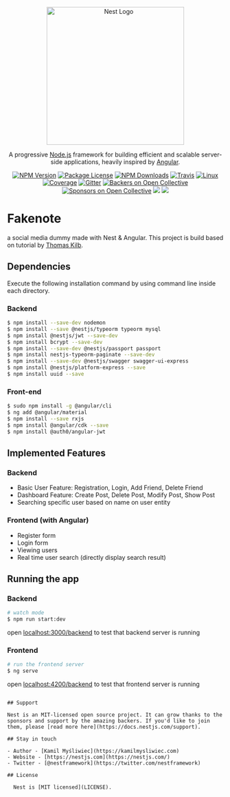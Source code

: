 <p align="center">
  <a href="http://nestjs.com/" target="blank"><img src="https://nestjs.com/img/logo_text.svg" width="320" alt="Nest Logo" /></a>
</p>

[travis-image]: https://api.travis-ci.org/nestjs/nest.svg?branch=master
[travis-url]: https://travis-ci.org/nestjs/nest
[linux-image]: https://img.shields.io/travis/nestjs/nest/master.svg?label=linux
[linux-url]: https://travis-ci.org/nestjs/nest
  
  <p align="center">A progressive <a href="http://nodejs.org" target="blank">Node.js</a> framework for building efficient and scalable server-side applications, heavily inspired by <a href="https://angular.io" target="blank">Angular</a>.</p>
    <p align="center">
<a href="https://www.npmjs.com/~nestjscore"><img src="https://img.shields.io/npm/v/@nestjs/core.svg" alt="NPM Version" /></a>
<a href="https://www.npmjs.com/~nestjscore"><img src="https://img.shields.io/npm/l/@nestjs/core.svg" alt="Package License" /></a>
<a href="https://www.npmjs.com/~nestjscore"><img src="https://img.shields.io/npm/dm/@nestjs/core.svg" alt="NPM Downloads" /></a>
<a href="https://travis-ci.org/nestjs/nest"><img src="https://api.travis-ci.org/nestjs/nest.svg?branch=master" alt="Travis" /></a>
<a href="https://travis-ci.org/nestjs/nest"><img src="https://img.shields.io/travis/nestjs/nest/master.svg?label=linux" alt="Linux" /></a>
<a href="https://coveralls.io/github/nestjs/nest?branch=master"><img src="https://coveralls.io/repos/github/nestjs/nest/badge.svg?branch=master#5" alt="Coverage" /></a>
<a href="https://gitter.im/nestjs/nestjs?utm_source=badge&utm_medium=badge&utm_campaign=pr-badge&utm_content=body_badge"><img src="https://badges.gitter.im/nestjs/nestjs.svg" alt="Gitter" /></a>
<a href="https://opencollective.com/nest#backer"><img src="https://opencollective.com/nest/backers/badge.svg" alt="Backers on Open Collective" /></a>
<a href="https://opencollective.com/nest#sponsor"><img src="https://opencollective.com/nest/sponsors/badge.svg" alt="Sponsors on Open Collective" /></a>
  <a href="https://paypal.me/kamilmysliwiec"><img src="https://img.shields.io/badge/Donate-PayPal-dc3d53.svg"/></a>
  <a href="https://twitter.com/nestframework"><img src="https://img.shields.io/twitter/follow/nestframework.svg?style=social&label=Follow"></a>
</p>
  <!--[![Backers on Open Collective](https://opencollective.com/nest/backers/badge.svg)](https://opencollective.com/nest#backer)
  [![Sponsors on Open Collective](https://opencollective.com/nest/sponsors/badge.svg)](https://opencollective.com/nest#sponsor)-->

# Fakenote
a social media dummy made with Nest & Angular. This project is build based on tutorial by [Thomas Kilb](https://gitlab.com/youtube-public/blog).

<!-- ## Description

[Nest](https://github.com/nestjs/nest) framework TypeScript starter repository. -->

## Dependencies
Execute the following installation command by using command line inside each directory.

### Backend
```bash
$ npm install --save-dev nodemon
$ npm install --save @nestjs/typeorm typeorm mysql
$ npm install @nestjs/jwt --save-dev
$ npm install bcrypt --save-dev
$ npm install --save-dev @nestjs/passport passport
$ npm install nestjs-typeorm-paginate --save-dev
$ npm install --save-dev @nestjs/swagger swagger-ui-express
$ npm install @nestjs/platform-express --save
$ npm install uuid --save
```

### Front-end
```bash
$ sudo npm install -g @angular/cli
$ ng add @angular/material
$ npm install --save rxjs
$ npm install @angular/cdk --save
$ npm install @auth0/angular-jwt
```

## Implemented Features

### Backend
- Basic User Feature: Registration, Login, Add Friend, Delete Friend
- Dashboard Feature: Create Post, Delete Post, Modify Post, Show Post
- Searching specific user based on name on user entity

### Frontend (with Angular)
- Register form
- Login form
- Viewing users
- Real time user search (directly display search result)

<!-- ## Installation

```bash
$ npm install
``` -->

## Running the app

### Backend

```bash
# watch mode
$ npm run start:dev
```
open [localhost:3000/backend](https://localhost:3000/backend) to test that backend server is running

### Frontend

```bash
# run the frontend server
$ ng serve
```
open [localhost:4200/backend](https://localhost:4200) to test that frontend server is running

<!-- ## Test

```bash
# unit tests
$ npm run test

# e2e tests
$ npm run test:e2e

# test coverage
$ npm run test:cov -->
```

## Support

Nest is an MIT-licensed open source project. It can grow thanks to the sponsors and support by the amazing backers. If you'd like to join them, please [read more here](https://docs.nestjs.com/support).

## Stay in touch

- Author - [Kamil Myśliwiec](https://kamilmysliwiec.com)
- Website - [https://nestjs.com](https://nestjs.com/)
- Twitter - [@nestframework](https://twitter.com/nestframework)

## License

  Nest is [MIT licensed](LICENSE).
